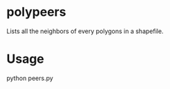 polypeers
=========

Lists all the neighbors of every polygons in a shapefile.

Usage
======
python peers.py <shapefile> <data attribute>
